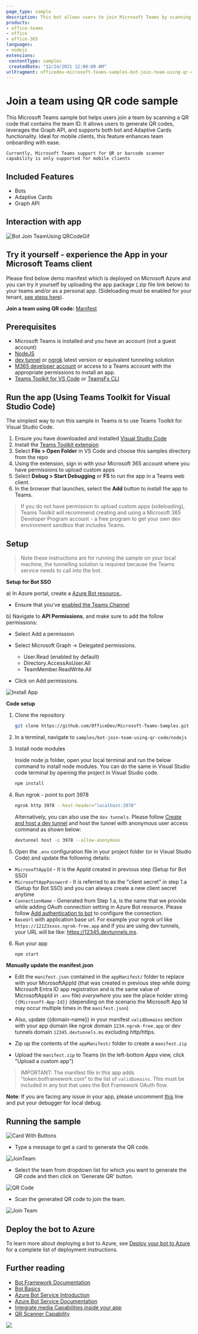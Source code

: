 ```yaml
---
page_type: sample
description: This bot allows users to join Microsoft Teams by scanning a team-specific QR code.
products:
- office-teams
- office
- office-365
languages:
- nodejs
extensions:
 contentType: samples
 createdDate: "12/24/2021 12:00:00 AM"
urlFragment: officedev-microsoft-teams-samples-bot-join-team-using-qr-code-nodejs
---
```


# Join a team using QR code sample
This Microsoft Teams sample bot helps users join a team by scanning a QR code that contains the team ID. It allows users to generate QR codes, leverages the Graph API, and supports both bot and Adaptive Cards functionality. Ideal for mobile clients, this feature enhances team onboarding with ease.

`Currently, Microsoft Teams support for QR or barcode scanner capability is only supported for mobile clients`

## Included Features
* Bots
* Adaptive Cards
* Graph API

## Interaction with app

 ![Bot Join TeamUsing QRCodeGif](Images/BotJoinTeamUsingQRCodeGif.gif)

## Try it yourself - experience the App in your Microsoft Teams client
Please find below demo manifest which is deployed on Microsoft Azure and you can try it yourself by uploading the app package (.zip file link below) to your teams and/or as a personal app. (Sideloading must be enabled for your tenant, [see steps here](https://docs.microsoft.com/microsoftteams/platform/concepts/build-and-test/prepare-your-o365-tenant#enable-custom-teams-apps-and-turn-on-custom-app-uploading)).

**Join a team using QR code:** [Manifest](/samples/bot-join-team-using-qr-code/csharp/demo-manifest/Bot-Join-Team-By-QR.zip)

## Prerequisites

- Microsoft Teams is installed and you have an account (not a guest account)
-  [NodeJS](https://nodejs.org/en/)
-  [dev tunnel](https://learn.microsoft.com/en-us/azure/developer/dev-tunnels/get-started?tabs=windows) or [ngrok](https://ngrok.com/download) latest version or equivalent tunneling solution
-  [M365 developer account](https://docs.microsoft.com/en-us/microsoftteams/platform/concepts/build-and-test/prepare-your-o365-tenant) or access to a Teams account with the appropriate permissions to install an app.
-  [Teams Toolkit for VS Code](https://marketplace.visualstudio.com/items?itemName=TeamsDevApp.ms-teams-vscode-extension) or [TeamsFx CLI](https://learn.microsoft.com/microsoftteams/platform/toolkit/teamsfx-cli?pivots=version-one)

## Run the app (Using Teams Toolkit for Visual Studio Code)

The simplest way to run this sample in Teams is to use Teams Toolkit for Visual Studio Code.

1. Ensure you have downloaded and installed [Visual Studio Code](https://code.visualstudio.com/docs/setup/setup-overview)
1. Install the [Teams Toolkit extension](https://marketplace.visualstudio.com/items?itemName=TeamsDevApp.ms-teams-vscode-extension)
1. Select **File > Open Folder** in VS Code and choose this samples directory from the repo
1. Using the extension, sign in with your Microsoft 365 account where you have permissions to upload custom apps
1. Select **Debug > Start Debugging** or **F5** to run the app in a Teams web client.
1. In the browser that launches, select the **Add** button to install the app to Teams.

> If you do not have permission to upload custom apps (sideloading), Teams Toolkit will recommend creating and using a Microsoft 365 Developer Program account - a free program to get your own dev environment sandbox that includes Teams.

## Setup

> Note these instructions are for running the sample on your local machine, the tunnelling solution is required because
> the Teams service needs to call into the bot.

**Setup for Bot SSO**

a) In Azure portal, create a [Azure Bot resource.](https://docs.microsoft.com/azure/bot-service/bot-builder-authentication?view=azure-bot-service-4.0&tabs=userassigned%2Caadv2%2Ccsharp).

- Ensure that you've [enabled the Teams Channel](https://docs.microsoft.com/azure/bot-service/channel-connect-teams?view=azure-bot-service-4.0)

b) Navigate to **API Permissions**, and make sure to add the follow permissions:
   - Select Add a permission
   - Select Microsoft Graph -\> Delegated permissions.
       * User.Read (enabled by default)
       * Directory.AccessAsUser.All
       * TeamMember.ReadWrite.All

   - Click on Add permissions.

   ![Install App](Images/Permission.png)

**Code setup**
1) Clone the repository

    ```bash
    git clone https://github.com/OfficeDev/Microsoft-Teams-Samples.git
    ```

2) In a terminal, navigate to `samples/bot-join-team-using-qr-code/nodejs`

3) Install node modules

   Inside node js folder, open your local terminal and run the below command to install node modules. You can do the same in Visual Studio code terminal by opening the project in Visual Studio code.

    ```bash
    npm install
    ```
4) Run ngrok - point to port 3978

   ```bash
   ngrok http 3978 --host-header="localhost:3978"
   ```  

   Alternatively, you can also use the `dev tunnels`. Please follow [Create and host a dev tunnel](https://learn.microsoft.com/en-us/azure/developer/dev-tunnels/get-started?tabs=windows) and host the tunnel with anonymous user access command as shown below:

   ```bash
   devtunnel host -p 3978 --allow-anonymous
   ```

5) Open the `.env` configuration file in your project folder (or in Visual Studio Code) and update the following details:
  - `MicrosoftAppId` - It is the AppId created in previous step (Setup for Bot SSO)
  - `MicrosoftAppPassword` - It is referred to as the "client secret" in step 1.a (Setup for Bot SSO) and you can always create a new client secret anytime
  - `ConnectionName` - Generated from Step 1.a, is the name that we provide while adding OAuth connection setting in Azure Bot resource. Please follow [Add authentication to bot](https://docs.microsoft.com/microsoftteams/platform/bots/how-to/authentication/add-authentication?tabs=dotnet%2Cdotnet-sample#azure-ad-v2) to configure the connection.
  - `BaseUrl` with application base url. For example your ngrok url like `https://12123xxxx.ngrok-free.app` and if you are using dev tunnels, your URL will be like: https://12345.devtunnels.ms.

6) Run your app

    ```bash
    npm start
    ```

**Manually update the manifest.json**
- Edit the `manifest.json` contained in the  `appManifest/` folder to replace with your MicrosoftAppId (that was created in previous step while doing Microsoft Entra ID app registration and is the same value of MicrosoftAppId in `.env` file) *everywhere* you see the place holder string `{{Microsoft-App-Id}}` (depending on the scenario the Microsoft App Id may occur multiple times in the `manifest.json`)

- Also, update {{domain-name}} in your manifest `validDomains` section with your app domain like ngrok domain `1234.ngrok-free.app` or dev tunnels domain `12345.devtunnels.ms` excluding http/https.

- Zip up the contents of the `appManifest/` folder to create a `manifest.zip`

- Upload the `manifest.zip` to Teams (in the left-bottom *Apps* view, click "Upload a custom app")

> IMPORTANT: The manifest file in this app adds "token.botframework.com" to the list of `validDomains`. This must be included in any bot that uses the Bot Framework OAuth flow.

**Note**: If you are facing any issue in your app, please uncomment [this](https://github.com/OfficeDev/Microsoft-Teams-Samples/blob/main/samples/bot-join-team-using-qr-code/nodejs/index.js#L50) line and put your debugger for local debug.

## Running the sample

 ![Card With Buttons](Images/CardWithButtons.png)

- Type a message to get a card to generate the QR code.

 ![JoinTeam](Images/JoinTeam.png)

- Select the team from dropdown list for which you want to generate the QR code and then click on 'Generate QR' button.

 ![QR Code](Images/QRCode.png)

- Scan the generated QR code to join the team.

 ![Join Team](Images/TeamQR.png)

 ## Deploy the bot to Azure

To learn more about deploying a bot to Azure, see [Deploy your bot to Azure](https://aka.ms/azuredeployment) for a complete list of deployment instructions.

## Further reading

- [Bot Framework Documentation](https://docs.botframework.com)
- [Bot Basics](https://docs.microsoft.com/azure/bot-service/bot-builder-basics?view=azure-bot-service-4.0)
- [Azure Bot Service Introduction](https://docs.microsoft.com/azure/bot-service/bot-service-overview-introduction?view=azure-bot-service-4.0)
- [Azure Bot Service Documentation](https://docs.microsoft.com/azure/bot-service/?view=azure-bot-service-4.0)
- [Integrate media Capabilities inside your app](https://learn.microsoft.com/microsoftteams/platform/concepts/device-capabilities/media-capabilities?tabs=mobile)
- [QR Scanner Capability](https://learn.microsoft.com/en-us/microsoftteams/platform/concepts/device-capabilities/qr-barcode-scanner-capability)


<img src="https://pnptelemetry.azurewebsites.net/microsoft-teams-samples/samples/bot-join-team-using-qr-code-nodejs" />
